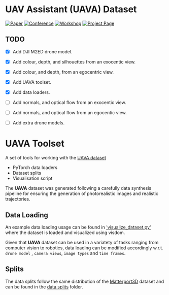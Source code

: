 # **UAV Assistant (UAVA) Dataset**

[![Paper](http://img.shields.io/badge/DronePose-arxiv.2008.08823-critical.svg?style=plastic)](https://arxiv.org/abs/2008.08823)
[![Conference](http://img.shields.io/badge/ECCV-2020-blue.svg?style=plastic)](https://eccv2020.eu/)
[![Workshop](http://img.shields.io/badge/R6D-2020-darkblue.svg?style=plastic)](http://cmp.felk.cvut.cz/sixd/workshop_2020/)
[![Project Page](http://img.shields.io/badge/Project-Page-blueviolet.svg?style=plastic)](https://vcl3d.github.io/UAVA/)

## TODO
- [x] Add DJI M2ED drone model.
- [x] Add colour, depth, and silhouettes from an exocentic view.
- [x] Add colour, and depth, from an egocentric view.
- [x] Add UAVA toolset.
- [x] Add data loaders.
- [ ] Add normals, and optical flow from an exocentic view.
- [ ] Add normals, and optical flow from an egocentic view.
- [ ] Add extra drone models.


# UAVA Toolset
A set of tools for working with the [UAVA dataset](https://vcl3d.github.io/UAVA/)
  - PyTorch data loaders
  - Dataset splits
  - Visualisation script

The **UAVA** dataset was generated following a carefully data synthesis pipeline for ensuring the generation of photorealistic images and realistic trajectories.
 

## Data Loading
An example data loading usage can be found in ['visualize_dataset.py'](./visualize_dataset.py) where the dataset is loaded and visualized using visdom.

Given that **UAVA** dataset can be used in a variatety of tasks ranging from computer vision to robotics, data loading can be modified accordingly w.r.t. `drone model` , `camera views`, `image types` and `time frames`.

## Splits
The data splits follow the same distribution of the [Matterport3D](https://niessner.github.io/Matterport/) dataset and can be found in the [data splits](data%20splits) folder. 

